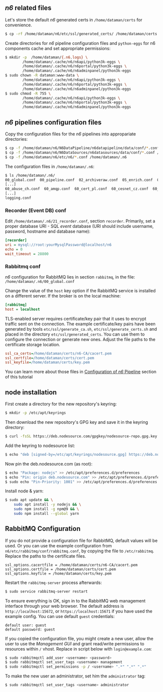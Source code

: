 ##  *n6* related files

Let's store the default *n6* generated certs in `/home/dataman/certs` for convenience.

```bash
$ cp -rf /home/dataman/n6/etc/ssl/generated_certs/ /home/dataman/certs
```

Create directories for *n6* pipeline configuration files and `python-eggs` for n6 components cache and set appropriate permissions:

```bash
$ mkdir -p  /home/dataman/{.n6,logs} \
        /home/dataman/.cache/n6/n6api/python3k-eggs \
        /home/dataman/.cache/n6/n6portal/python3k-eggs \
        /home/dataman/.cache/n6/n6adminpanel/python3k-eggs
$ sudo chown -R dataman:www-data \
        /home/dataman/.cache/n6/n6api/python3k-eggs \
        /home/dataman/.cache/n6/n6portal/python3k-eggs \
        /home/dataman/.cache/n6/n6adminpanel/python3k-eggs
$ sudo chmod -R 755 \
        /home/dataman/.cache/n6/n6api/python3k-eggs \
        /home/dataman/.cache/n6/n6portal/python3k-eggs \
        /home/dataman/.cache/n6/n6adminpanel/python3k-eggs
```

## *n6* pipelines configuration files


Copy the configuration files for the *n6* pipelines into appropariate directories:

```bash
$ cp -f /home/dataman/n6/N6DataPipeline/n6datapipeline/data/conf/*.conf /home/dataman/.n6
$ cp -f /home/dataman/n6/N6DataSources/n6datasources/data/conf/*.conf /home/dataman/.n6
$ cp -f /home/dataman/n6/etc/n6/*.conf /home/dataman/.n6
```

The configuration files in `/home/dataman/.n6`:

```bash
$ ls /home/dataman/.n6/
00_global.conf  00_pipeline.conf  02_archiveraw.conf  05_enrich.conf  07_aggregator.conf
[...]
60_abuse_ch.conf  60_amqp.conf  60_cert_pl.conf  60_cesnet_cz.conf  60_dan_tv.conf
[...]
logging.conf
```

### Recorder (Event DB) conf

Edit `/home/dataman/.n6/21_recorder.conf`, section `recorder`. Primarily,
set a proper database URI - SQL _event_ database (URI should include username, password,
hostname and database name):

```ini
[recorder]
uri = mysql://root:yourMysqlPassword@localhost/n6
echo = 0
wait_timeout = 28800
```

### Rabbitmq conf

_n6_ configuration for RabbitMQ lies in section `rabbitmq`, in the file:  
`/home/dataman/.n6/00_global.conf`

Change the value of the `host` key option if the RabbitMQ service is installed 
on a different server. 
If the broker is on the local machine:

```ini
[rabbitmq]
host = localhost
```

TLS-enabled server requires certificate/key pair that it uses to encrypt traffic sent on the 
connection. The example certificate/key pairs have been generated by tools `etc/ssl/generate_ca.sh`,
`etc/ssl/generate_certs.sh` and placed in the directory `etc/ssl/generated_certs`. 
You can use them to configure the connection or generate new ones.
Adjust the file paths to the certificate storage location.

```ini
ssl_ca_certs=/home/dataman/certs/n6-CA/cacert.pem
ssl_certfile=/home/dataman/certs/cert.pem
ssl_keyfile=/home/dataman/certs/key.pem
```

You can learn more about those files in [Configuration of _n6_ Pipeline](pipeline_config.md) section of this tutorial

## node installation

First create a directory for the new repository's keyring:

```bash
$ mkdir -p /etc/apt/keyrings
```

Then download the new repository's GPG key and save it in the keyring directory:

```bash
$ curl -fsSL https://deb.nodesource.com/gpgkey/nodesource-repo.gpg.key | sudo gpg --dearmor -o /etc/apt/keyrings/nodesource.gpg
```

Add the keyring to nodesource list:

```bash
$ echo "deb [signed-by=/etc/apt/keyrings/nodesource.gpg] https://deb.nodesource.com/node_22.x nodistro main" | sudo tee /etc/apt/sources.list.d/nodesource.list
```

Now pin the deb.nodesource.com (as root):

```bash
$ echo "Package: nodejs" >> /etc/apt/preferences.d/preferences
$ echo "Pin: origin deb.nodesource.com" >> /etc/apt/preferences.d/preferences
$ sudo echo "Pin-Priority: 1001" >> /etc/apt/preferences.d/preferences
```

Install node & yarn:

```bash
$ sudo apt update && \
    sudo apt install -y nodejs && \
    sudo npm install -g npm@9 && \
    sudo npm install --global yarn
```

## RabbitMQ Configuration

If you do not provide a configuration file for RabbitMQ, default values will be used. Or you
can use the example configuration from `n6/etc/rabbitmq/conf/rabbitmq.conf`, by copying
the file to `/etc/rabbitmq`. Replace the paths to the certificate files.

```text
ssl_options.cacertfile = /home/dataman/certs/n6-CA/cacert.pem
ssl_options.certfile = /home/dataman/certs/cert.pem
ssl_options.keyfile = /home/dataman/certs/key.pem
```

Restart the `rabbitmq-server` process afterwards:

```bash
$ sudo service rabbitmq-server restart
```

To ensure everything is OK, sign in to the RabbitMQ web management interface through your
web browser. The default address is `http://localhost:15672`, or `https://localhost:15671`
if you have used the example config. You can use default `guest` credentials:

```text
default user: guest
default password: guest
```

If you copied the configuration file, you might create a new user, allow the user to use the _Management GUI_ and
grant read/write permissions to resources within `/` vhost.
Replace <username> in script below with `login@example.com`:

```bash
$ sudo rabbitmqctl add_user <username> <password>
$ sudo rabbitmqctl set_user_tags <username> management
$ sudo rabbitmqctl set_permissions -p / <username> ".*" ".*" ".*"
```

To make the new user an administrator, set him the `administrator` tag:

```bash
$ sudo rabbitmqctl set_user_tags <username> administrator
```